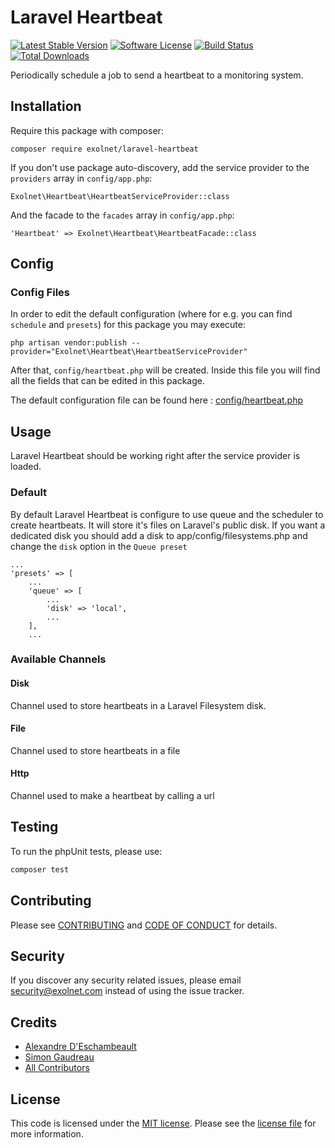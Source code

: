 # Laravel Heartbeat

[![Latest Stable Version](https://poser.pugx.org/eXolnet/laravel-heartbeat/v/stable?format=flat-square)](https://packagist.org/packages/eXolnet/laravel-heartbeat)
[![Software License](https://img.shields.io/badge/license-MIT-brightgreen.svg?style=flat-square)](LICENSE.md)
[![Build Status](https://img.shields.io/travis/eXolnet/laravel-heartbeat/master.svg?style=flat-square)](https://travis-ci.org/eXolnet/laravel-heartbeat)
[![Total Downloads](https://img.shields.io/packagist/dt/eXolnet/laravel-heartbeat.svg?style=flat-square)](https://packagist.org/packages/eXolnet/laravel-heartbeat)

Periodically schedule a job to send a heartbeat to a monitoring system.

## Installation

Require this package with composer:

```
composer require exolnet/laravel-heartbeat
```

If you don't use package auto-discovery, add the service provider to the ``providers`` array in `config/app.php`:

```
Exolnet\Heartbeat\HeartbeatServiceProvider::class
```

And the facade to the ``facades`` array in `config/app.php`: 

```
'Heartbeat' => Exolnet\Heartbeat\HeartbeatFacade::class
```

## Config

### Config Files

In order to edit the default configuration (where for e.g. you can find `schedule` and `presets`) for this package you may execute:

```
php artisan vendor:publish --provider="Exolnet\Heartbeat\HeartbeatServiceProvider"
```

After that, `config/heartbeat.php` will be created. Inside this file you will find all the fields that can be edited in this package.

The default configuration file can be found here : [config/heartbeat.php](config/heartbeat.php)

## Usage

Laravel Heartbeat should be working right after the service provider is loaded.

### Default
By default Laravel Heartbeat is configure to use queue and the scheduler to create heartbeats. It will store it's files on Laravel's public disk. If you want a dedicated disk you should add a disk to app/config/filesystems.php and change the `disk` option in the `Queue preset` 

```
...
'presets' => [
    ...
    'queue' => [
        ...
        'disk' => 'local',
        ...
    ],
    ...
```

### Available Channels
#### Disk
Channel used to store heartbeats in a Laravel Filesystem disk.
#### File
Channel used to store heartbeats in a file
#### Http
Channel used to make a heartbeat by calling a url

## Testing

To run the phpUnit tests, please use:

``` bash
composer test
```

## Contributing

Please see [CONTRIBUTING](CONTRIBUTING.md) and [CODE OF CONDUCT](CODE_OF_CONDUCT.md) for details.

## Security

If you discover any security related issues, please email security@exolnet.com instead of using the issue tracker.

## Credits

- [Alexandre D'Eschambeault](https://github.com/xel1045)
- [Simon Gaudreau](https://github.com/Gandhi11)
- [All Contributors](../../contributors)

## License

This code is licensed under the [MIT license](http://choosealicense.com/licenses/mit/). 
Please see the [license file](LICENSE) for more information.
